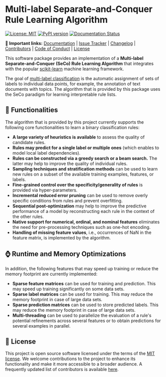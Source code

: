 # Multi-label Separate-and-Conquer Rule Learning Algorithm

[![License: MIT](https://img.shields.io/badge/License-MIT-yellow.svg)](https://opensource.org/licenses/MIT) [![PyPI version](https://badge.fury.io/py/mlrl-seco.svg)](https://badge.fury.io/py/mlrl-seco) [![Documentation Status](https://readthedocs.org/projects/mlrl-boomer/badge/?version=latest)](https://mlrl-boomer.readthedocs.io/en/latest/?badge=latest)

**:link: Important links:** [Documentation](https://mlrl-boomer.readthedocs.io/en/latest/user_guide/seco/index.html) | [Issue Tracker](https://github.com/mrapp-ke/MLRL-Boomer/issues) | [Changelog](https://mlrl-boomer.readthedocs.io/en/latest/misc/CHANGELOG.html) | [Contributors](https://mlrl-boomer.readthedocs.io/en/latest/misc/CONTRIBUTORS.html) | [Code of Conduct](https://mlrl-boomer.readthedocs.io/en/latest/misc/CODE_OF_CONDUCT.html) | [License](https://mlrl-boomer.readthedocs.io/en/latest/misc/LICENSE.html)

This software package provides an implementation of a **Multi-label Separate-and-Conquer (SeCo) Rule Learning Algorithm** that integrates with the popular [scikit-learn](https://scikit-learn.org) machine learning framework.

The goal of [multi-label classification](https://en.wikipedia.org/wiki/Multi-label_classification) is the automatic assignment of sets of labels to individual data points, for example, the annotation of text documents with topics. The algorithm that is provided by this package uses the SeCo paradigm for learning interpretable rule lists.

## :wrench: Functionalities

The algorithm that is provided by this project currently supports the following core functionalities to learn a binary classification rules:

- **A large variety of heuristics is available** to assess the quality of candidate rules.
- **Rules may predict for a single label or multiple ones** (which enables to model local label dependencies).
- **Rules can be constructed via a greedy search or a beam search.** The latter may help to improve the quality of individual rules.
- **Sampling techniques and stratification methods** can be used to learn new rules on a subset of the available training examples, features, or labels.
- **Fine-grained control over the specificity/generality of rules** is provided via hyper-parameters.
- **Incremental reduced error pruning** can be used to remove overly specific conditions from rules and prevent overfitting.
- **Sequential post-optimization** may help to improve the predictive performance of a model by reconstructing each rule in the context of the other rules.
- **Native support for numerical, ordinal, and nominal features** eliminates the need for pre-processing techniques such as one-hot encoding.
- **Handling of missing feature values**, i.e., occurrences of NaN in the feature matrix, is implemented by the algorithm.

## :watch: Runtime and Memory Optimizations

In addition, the following features that may speed up training or reduce the memory footprint are currently implemented:

- **Sparse feature matrices** can be used for training and prediction. This may speed up training significantly on some data sets.
- **Sparse label matrices** can be used for training. This may reduce the memory footprint in case of large data sets.
- **Sparse prediction matrices** can be used to store predicted labels. This may reduce the memory footprint in case of large data sets.
- **Multi-threading** can be used to parallelize the evaluation of a rule's potential refinements across several features or to obtain predictions for several examples in parallel.

## :scroll: License

This project is open source software licensed under the terms of the [MIT license](https://mlrl-boomer.readthedocs.io/en/latest/misc/LICENSE.html). We welcome contributions to the project to enhance its functionality and make it more accessible to a broader audience. A frequently updated list of contributors is available [here](https://mlrl-boomer.readthedocs.io/en/latest/misc/CONTRIBUTORS.html).
